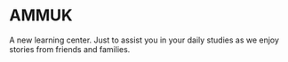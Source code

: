 # AMMUK
A new learning center. Just to assist you in your daily studies as we enjoy stories from friends and families.
